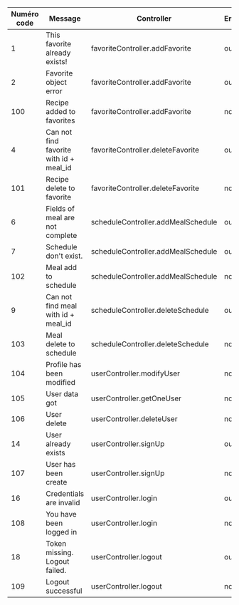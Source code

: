 | Numéro code | Message                              | Controller                      | Error |
| ----------- | ------------------------------------ | ------------------------------- | ----- |
| 1           | This favorite already exists!       | favoriteController.addFavorite | oui   |
| 2           | Favorite object error               | favoriteController.addFavorite | oui   |
| 100           | Recipe added to favorites           | favoriteController.addFavorite | non   |
| 4           | Can not find favorite with id + meal_id | favoriteController.deleteFavorite | oui   |
| 101          | Recipe delete to favorite           | favoriteController.deleteFavorite | non   |
| 6           | Fields of meal are not complete     | scheduleController.addMealSchedule | oui   |
| 7           | Schedule don't exist.               | scheduleController.addMealSchedule | oui   |
| 102           | Meal add to schedule                 | scheduleController.addMealSchedule | non   |
| 9           | Can not find meal with id + meal_id  | scheduleController.deleteSchedule | oui   |
| 103          | Meal delete to schedule              | scheduleController.deleteSchedule | non   |
| 104         | Profile has been modified            | userController.modifyUser       | non   |
| 105          | User data got                        | userController.getOneUser       | non   |
| 106          | User delete                          | userController.deleteUser       | non   |
| 14          | User already exists                  | userController.signUp           | oui   |
| 107         | User has been create                 | userController.signUp           | non   |
| 16          | Credentials are invalid              | userController.login            | oui   |
| 108          | You have been logged in              | userController.login            | non   |
| 18          | Token missing. Logout failed.        | userController.logout           | oui   |
| 109          | Logout successful                    | userController.logout           | non   |
